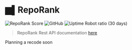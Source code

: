 
# ▆▌RepoRank
![RepoRank Score](https://api.reporank.dev/jackdevey/reporank/badge)
![GitHub](https://img.shields.io/github/license/jackdevey/reporank)
![Uptime Robot ratio (30 days)](https://img.shields.io/uptimerobot/ratio/m792296273-23514a61f05ac9b6af9b72fb)
> RepoRank Rest API documentation [here](https://github.com/jackdevey/reporank/wiki/RepoRank-API)

Planning a recode soon
